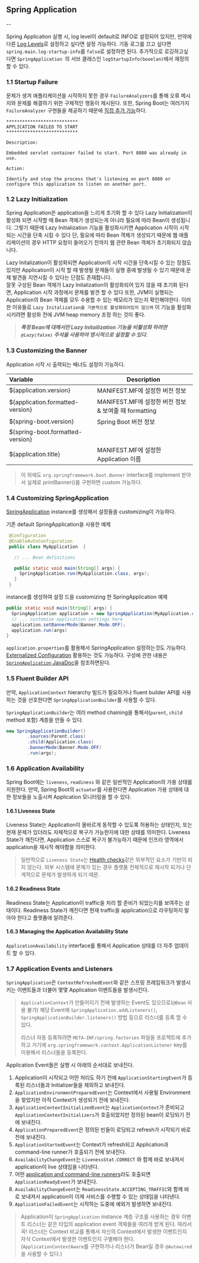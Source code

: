 ## Spring Application
--

Spring Application 실행 시, log level이 default로 INFO로 설정되어 있지만, 만약에 다른 [Log Levels](https://docs.spring.io/spring-boot/docs/2.4.3/reference/html/spring-boot-features.html#boot-features-custom-log-levels)로 설정하고 싶다면 설정 가능하다. 기동 로그를 끄고 싶다면 ```spring.main.log-startup-info```를 ```false```로 설정하면 된다. 추가적으로 로깅하고싶다면 ```SpringApplication ```의 서브 클래스인 ```logStartupInfo(booelan)```에서 재정의할 수 있다.

### 1.1 Startup Failure
 
문제가 생겨 애플리케이션을 시작하지 못한 경우 ``FailureAnalyzers``를 통해 오류 메시지와 문제를 해결하기 위한 구체적인 행동이 제시된다.
또한, Spring Boot는 여러가지 ``FailureAnalyzer`` 구현들을 제공하기 때문에 [직접 추가 가능](https://docs.spring.io/spring-boot/docs/2.4.3/reference/html/howto.html#howto-failure-analyzer)하다.
 
 ```shell script
***************************
APPLICATION FAILED TO START
***************************

Description:

Embedded servlet container failed to start. Port 8080 was already in use.

Action:

Identify and stop the process that's listening on port 8080 or configure this application to listen on another port.
```

### 1.2 Lazy Initialization

Spring Application은 application을 느리게 초기화 할 수 있다 Lazy Initialization이 활성화 되면 시작할 때 Bean 객체가 생성되는게 아니라 필요에 따라 Bean이 생성됩니다. 그렇기 때문에 Lazy Initialization 기능을 활성화시키면 Application 시작이 시작되는 시간을 단축 시킬 수 있다 단, 필요에 따라 Bean 객체가 생성되기 때문에 웹 애플리케이션의 경우 HTTP 요청이 들어오기 전까지 웹 관련 Bean 객체가 초기화되지 않습니다.

Lazy Initalization이 활성화되면 Application의 시작 시간을 단축시킬 수 있는 장점도 있지만 Application이 시작 할 때 발생될 문제들이 실행 중에 발생될 수 있기 때문에 문제 발견을 지연시킬 수 있다는 단점도 존재합니다.   
잘못 구성된 Bean 객체가 Lazy Initalization이 활성화되어 있지 않을 때 초기화 된다면, Application 시작 과정에서 문제를 발견 할 수 있다 또한, JVM이 실행되는 Application의 Bean 객체를 모두 수용할 수 있는 메모리가 있는지 확인해야한다.
이러한 이유들로 ``Lazy Initalization을 기본적으로 활성화되어있지 않으며`` 이 기능을 활성화 시키려면 활성화 전에 JVM heap memory 조정 하는 것이 좋다.

>__*특정 Bean에 대해서만 Lazy Initailization 기능을 비활성화 하려면 ``@Lazy(false)`` 주석을 사용하여 명시적으로 설정할 수 있다.*__

### 1.3 Customizing the Banner

Application 시작 시 출력되는 배너도 설정이 가능하다.

|Variable|Description|
|:------|---
|${application.version}|MANIFEST.MF에 설정한 버전 정보|
|${application.formatted-version}|MANIFEST.MF에 설정한 버전 정보 & 보여줄 때 formatting|
|${spring-boot.version}|Spring Boot 버전 정보|
|${spring-boot.formatted-version}||
|${application.title}|MANIFEST.MF에 설정한 Application 이름|

> 이 외에도 ``org.springframework.boot.Banner`` interface를 implement 받아서 실제로 printBanner()를 구현하면 custom 가능하다.

### 1.4 Customizing SpringApplication

 [SpringApplication](https://docs.spring.io/spring-boot/docs/2.4.3/api/org/springframework/boot/SpringApplication.html) instance를 생성해서 설정들을 customizing이 가능하다.
 
 기존 default SpringApplication을 사용한 예제
 ```java
  @Configuration
  @EnableAutoConfiguration
  public class MyApplication  {
 
    // ... Bean definitions
 
    public static void main(String[] args) {
      SpringApplication.run(MyApplication.class, args);
    }
  }
```
instance를 생성하여 설정 드을 customizing 한 SpringApplication 예제
 ```java
public static void main(String[] args) {
   SpringApplication application = new SpringApplication(MyApplication.class);
   // ... customize application settings here
   application.setBannerMode(Banner.Mode.OFF);
   application.run(args)
 }
```

``application.properties``를 활용해서 SpringApplication 설정하는것도 가능하다. [Externalized Configuration](https://docs.spring.io/spring-boot/docs/2.4.3/reference/html/spring-boot-features.html#boot-features-external-config) 활용하는 것도 가능하다.
구성에 관한 내용은 [``SpringApplication`` JavaDoc](https://docs.spring.io/spring-boot/docs/2.4.3/api/org/springframework/boot/SpringApplication.html)을 참조하면된다.

### 1.5 Fluent Builder API

만약, ``ApplicationContext`` hierarchy 빌드가 필요하거나 fluent builder API를 사용하는 것을 선호한다면 ``SpringApplicationBuilder``를 사용할 수 있다.

``SpringApplicationBuilder``는 여러 method chaining을 통해서(``parent``, ``child`` method 포함) 계층을 만들 수 있다.

```java
new SpringApplicationBuilder()
        .sources(Parent.class)
        .child(Application.class)
        .bannerMode(Banner.Mode.OFF)
        .run(args);
```

### 1.6 Application Availability

Spring Boot에는 ``liveness``, ``readiness`` 와 같은 일반적인 Application의 가용 상태를 지원한다. 만약, Spring Boot의 ``actuator``를 사용한다면 Application 가용 상태에 대한 정보들을 노출시켜 Application 모니터링을 할 수 있다.

#### 1.6.1 Liveness State

Liveness State는 Application이 올바르게 동작할 수 있도록 허용하는 상태인지, 또는 현재 문제가 있더라도 자체적으로 복구가 가능한지에 대한 상태를 의미한다.
Liveness State가 깨진다면, Application 스스로 복구가 불가능하기 때문에 인프라 영역에서 application을 재시작 해야함을 의미한다.

> 일반적으로 ``Liveness State``는 [Health checks](https://docs.spring.io/spring-boot/docs/2.4.3/reference/html/production-ready-features.html#production-ready-health)같은 외부적인 요소가 기반이 되지 않는다. 외부 시스템에 문제가 있는 경우 플랫폼 전체적으로 재시작 되거나 단계적으로 문제가 발생하게 되기 때문.

#### 1.6.2  Readiness State

Readiness State는 Application이 traffic을 처리 할 준비가 되었는지를 보여주는 상태이다. Readiness State가 깨진다면 현재 traffic을 application으로 라우팅하지 말아야 한다고 플랫폼에 알려준다.

#### 1.6.3 Managing the Application Availability State

``ApplicationAvailability`` interface를 통해서 Application 상태를 더 자주 업데이트 할 수 있다.

### 1.7 Application Events and Listeners

``SpringApplication``은 ``ContextRefreshedEvent``와 같은 스프링 프레임워크가 발생시키는 이벤트들과 더불어 몇몇 Application 이벤트들을 발생시킨다.

> ``ApplicationContext``가 만들어지기 전에 발생하는 Event도 있으므로(``@Bean`` 사용 불가) 해당 Event에 ``SpringApplication.addListeners()``, ``SpringApplicationBuilder.listeners()``  방법 등으로 리스너를 등록 할 수 있다.
>
> 리스너 자동 등록하려면 ``META-INF/spring.factories`` 파일을 프로젝트에 추가하고 거기에 ``org.springframework.context.ApplicationListener`` key를 이용해서 리스너들을 등록한다. 


 Application Event들은 실행 시 아래의 순서대로 보내진다.
 1. Application이 시작되고 어떤 처리도 하기 전에 ``ApplicationStartingEvent``가 등록된 리스너들과 Initializer들을 제외하고 보내진다.
 2. ``ApplicationEnvironmentPreparedEvent``는 Context에서 사용될 Environment을 찾았지만 아직 Context가 생성되기 전에 보내진다.
 3. ``ApplicationContextInitializedEvent``는 ``ApplicationContext``가 준비되고 ``ApplicationContextInitializers``가 호출되었지만 정의된 bean이 로딩되기 전에 보내진다.
 4. ``ApplicationPreparedEvent``은 정의된 빈들이 로딩되고 refresh가 시작되기 바로전에 보내진다.
 5. ``ApplicationStartedEvent``는 Context가 refresh되고 Application과 command-line runner가 호출되기 전에 보내진다.
 6. ``AvailabilityChangeEvent``는 ``LivenessStat.CORRECT`` 와 함께 바로 보내져서 application이 live 상태임을 나타낸다.
 7. 어떤 [application and command-line runners](https://docs.spring.io/spring-boot/docs/2.4.3/reference/html/spring-boot-features.html#boot-features-command-line-runner)라도 호출되면 ``ApplicationReadyEvent``가 보내진다.
 8. ``AvailabilityChangeEvent``는 ``ReadinessState.ACCEPTING_TRAFFIC``와 함께 바로 보내져서 application이 이제 서비스를 수행할 수 있는 상태임을 나타낸다.
 9. ``ApplicationFailedEvent``는 시작하는 도중에 예외가 발생하면 보내진다.
 
 > Application이 ``SpringApplication`` instance 계층 구조를 사용하는 경우 이벤트 리스너는 같은 타입의 application event 객체들을 여러개 받게 된다. 따라서 꼭! 리스너는 Context 비교를 통해서 자신의 Context에서 발생한 이벤트인지 자식 Context에서 발생한 이벤트인지 구별해야 한다.(``ApplicationContextAware``를 구현하거나 리스너가 Bean일 경우 ``@Autowired``을 사용할 수 있다.)
>
> 